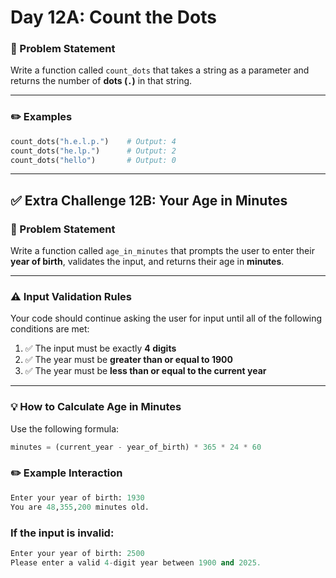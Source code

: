 # Day 12A: Count the Dots

### 🔹 Problem Statement  
Write a function called `count_dots` that takes a string as a parameter and returns the number of **dots (`.`)** in that string.

---

### ✏️ Examples

```python
count_dots("h.e.l.p.")    # Output: 4
count_dots("he.lp.")      # Output: 2
count_dots("hello")       # Output: 0
```
---
## ✅ Extra Challenge 12B: Your Age in Minutes

### 🔹 Problem Statement  
Write a function called `age_in_minutes` that prompts the user to enter their **year of birth**, validates the input, and returns their age in **minutes**.

---

### ⚠️ Input Validation Rules

Your code should continue asking the user for input until all of the following conditions are met:

1. ✅ The input must be exactly **4 digits**
2. ✅ The year must be **greater than or equal to 1900**
3. ✅ The year must be **less than or equal to the current year**

---

### 💡 How to Calculate Age in Minutes

Use the following formula:

```python
minutes = (current_year - year_of_birth) * 365 * 24 * 60
```
### ✏️ Example Interaction
```python
Enter your year of birth: 1930  
You are 48,355,200 minutes old.
```
### If the input is invalid:
```python
Enter your year of birth: 2500  
Please enter a valid 4-digit year between 1900 and 2025.
```